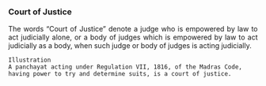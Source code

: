 ### Court of Justice
<div style="text-align: justify">

The words “Court of Justice” denote a judge who is empowered by law to act judicially alone, or a body of judges which is empowered by law to act judicially as a body, when such judge or body of judges is acting judicially.

</div>

    Illustration
    A panchayat acting under Regulation VII, 1816, of the Madras Code, having power to try and determine suits, is a court of justice.
